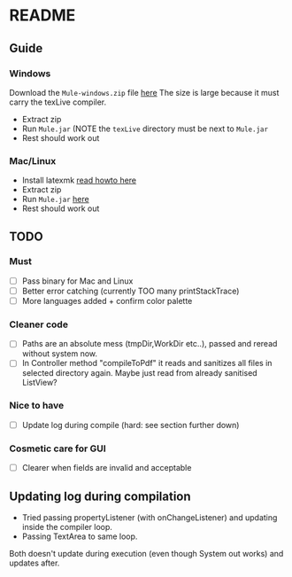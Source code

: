 # README

## Guide

### Windows

Download the `Mule-windows.zip` file [here](https://github.com/alexanderlhc/Mule/releases)
The size is large because it must carry the texLive compiler.

* Extract zip
* Run `Mule.jar` (NOTE the `texLive` directory must be next to `Mule.jar`
* Rest should work out

### Mac/Linux

* Install latexmk [read howto here](https://mg.readthedocs.io/latexmk.html)
* Extract zip
* Run `Mule.jar` [here](https://github.com/alexanderlhc/Mule/releases)
* Rest should work out

## TODO

### Must 

- [ ] Pass binary for Mac and Linux
- [ ] Better error catching (currently TOO many printStackTrace)
- [ ] More languages added + confirm color palette

### Cleaner code

- [ ] Paths are an absolute mess (tmpDir,WorkDir etc..), passed and reread without system now.
- [ ] In Controller method "compileToPdf" it reads and sanitizes all files in selected directory again. Maybe just read from already sanitised ListView?

### Nice to have

- [ ] Update log during compile (hard: see section further down)

### Cosmetic care for GUI

- [ ] Clearer when fields are invalid and acceptable

## Updating log during compilation

* Tried passing propertyListener (with onChangeListener) and updating inside the compiler loop.
* Passing TextArea to same loop.

Both doesn't update during execution (even though System out works) and updates after.
